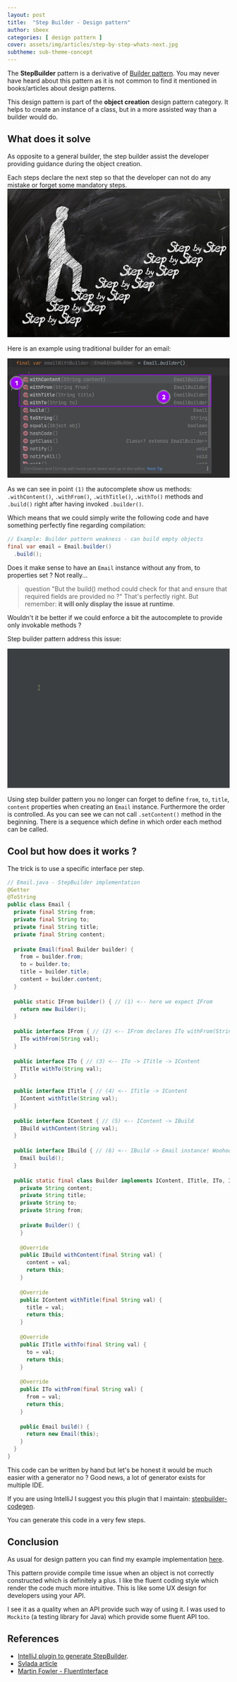 ```yaml
---
layout: post
title:  "Step Builder - Design pattern"
author: sbeex
categories: [ design pattern ]
cover: assets/img/articles/step-by-step-whats-next.jpg
subtheme: sub-theme-concept
---
```


The **StepBuilder** pattern is a derivative of [Builder pattern](https://www.geeksforgeeks.org/builder-design-pattern/). 
You may never have heard about this pattern as it is not common to find it mentioned in books/articles about design patterns.

This design pattern is part of the **object creation** design pattern category.
It helps to create an instance of a class, but in a more assisted way than a builder would do.

## What does it solve

As opposite to a general builder, the step builder assist the developer providing guidance during the object creation.

Each steps declare the next step so that the developer can not do any mistake or forget some mandatory steps.
![Going step by step](../assets/img/articles/step-by-step.jpg)

Here is an example using traditional builder for an email:

![builder pattern weakness](../assets/img/articles/builder-pattern-weakness.png)

As we can see in point `(1)` the autocomplete show us methods: `.withContent()`, `.withFrom()`, `.withTitle()`, `.withTo()` methods and `.build()` right after having invoked `.builder()`.

Which means that we could simply write the following code and have something perfectly fine regarding compilation:

```java
// Example: Builder pattern weakness - can build empty objects
final var email = Email.builder()
  .build();
```

Does it make sense to have an `Email` instance without any from, to properties set ? Not really...

> question "But the build() method could check for that and ensure that required fields are provided no ?"
> That's perfectly right. But remember: **it will only display the issue at runtime**. 

Wouldn't it be better if we could enforce a bit the autocomplete to provide only invokable methods ?

Step builder pattern address this issue:

![step builder autocomplete demo](../assets/img/articles/step-builder-autocomplete-demo.gif)

Using step builder pattern you no longer can forget to define `from`, `to`, `title`, `content` properties when creating an `Email` instance.
Furthermore the order is controlled. As you can see we can not call `.setContent()` method in the beginning. There is a sequence which define in which order each method can be called.

## Cool but how does it works ?

The trick is to use a specific interface per step.

```java
// Email.java - StepBuilder implementation
@Getter
@ToString
public class Email {
  private final String from;
  private final String to;
  private final String title;
  private final String content;

  private Email(final Builder builder) {
    from = builder.from;
    to = builder.to;
    title = builder.title;
    content = builder.content;
  }

  public static IFrom builder() { // (1) <-- here we expect IFrom 
    return new Builder();
  }

  public interface IFrom { // (2) <-- IFrom declares ITo withFrom(String val)
    ITo withFrom(String val);
  }

  public interface ITo { // (3) <-- ITo -> ITitle -> IContent
    ITitle withTo(String val);
  }

  public interface ITitle { // (4) <-- ITitle -> IContent 
    IContent withTitle(String val);
  }

  public interface IContent { // (5) <-- IContent -> IBuild 
    IBuild withContent(String val);
  }

  public interface IBuild { // (6) <-- IBuild -> Email instance! Woohoo :) 
    Email build();
  }

  public static final class Builder implements IContent, ITitle, ITo, IFrom, IBuild {
    private String content;
    private String title;
    private String to;
    private String from;

    private Builder() {
    }

    @Override
    public IBuild withContent(final String val) {
      content = val;
      return this;
    }

    @Override
    public IContent withTitle(final String val) {
      title = val;
      return this;
    }

    @Override
    public ITitle withTo(final String val) {
      to = val;
      return this;
    }

    @Override
    public ITo withFrom(final String val) {
      from = val;
      return this;
    }

    public Email build() {
      return new Email(this);
    }
  }
}
```

This code can be written by hand but let's be honest it would be much easier with a generator no ? Good news, a lot of generator exists for multiple IDE.

If you are using IntelliJ I suggest you this plugin that I maintain: [stepbuilder-codegen](https://plugins.jetbrains.com/plugin/16792-stepbuilder-codegen).

You can generate this code in a very few steps.


## Conclusion
As usual for design pattern you can find my example implementation [here](https://github.com/sebastienvermeille/java-design-patterns/tree/main/step-builder).

This pattern provide compile time issue when an object is not correctly constructed which is definitely a plus. 
I like the fluent coding style which render the code much more intuitive. This is like some UX design for developers using your API.


I see it as a quality when an API provide such way of using it. I was used to `Mockito` (a testing library for Java) which provide some fluent API too.

## References
* [IntelliJ plugin to generate StepBuilder](https://plugins.jetbrains.com/plugin/16792-stepbuilder-codegen).
* [Svlada article](https://www.svlada.com/step-builder-pattern/)
* [Martin Fowler - FluentInterface](https://martinfowler.com/bliki/FluentInterface.html)